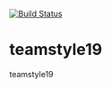 [![Build Status](https://c.wangqr.tk/buildStatus/icon?job=teamstyle19)](https://c.wangqr.tk/job/teamstyle19/lastBuild/)

# teamstyle19
teamstyle19

